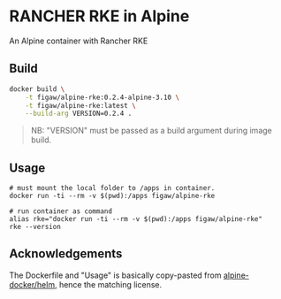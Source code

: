 # RANCHER RKE in Alpine

An Alpine container with Rancher RKE

## Build

```sh
docker build \
    -t figaw/alpine-rke:0.2.4-alpine-3.10 \
    -t figaw/alpine-rke:latest \
    --build-arg VERSION=0.2.4 .
```

> NB: "VERSION" must be passed as a build argument during image build.

## Usage

```
# must mount the local folder to /apps in container.
docker run -ti --rm -v $(pwd):/apps figaw/alpine-rke

# run container as command
alias rke="docker run -ti --rm -v $(pwd):/apps figaw/alpine-rke"
rke --version
```

## Acknowledgements

The Dockerfile and "Usage" is basically copy-pasted from
[alpine-docker/helm](https://github.com/alpine-docker/helm),
hence the matching license.
